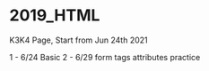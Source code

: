 # 2019_HTML

K3K4 Page, Start from Jun 24th 2021

1 - 6/24 Basic
2 - 6/29 form tags attributes practice
